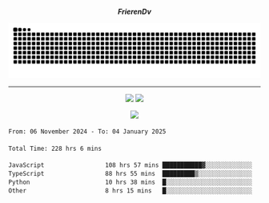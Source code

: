 ***<p align="center">FrierenDv</p>***

<div align="center">
  <picture>
      <source
    media="(prefers-color-scheme: dark)"
      srcset="https://raw.githubusercontent.com/platane/snk/output/github-contribution-grid-snake-dark.svg"
      />
    <source
      media="(prefers-color-scheme: light)"
      srcset="https://raw.githubusercontent.com/xct007/xct007/output/github-contribution-grid-snake.svg"
      />
    <img
      alt="Snake"
      src="https://raw.githubusercontent.com/xct007/xct007/output/github-contribution-grid-snake.svg"
      />
  </picture>

</div>

___
<p align="center">
  <img src="https://readme-stats-blush-eta.vercel.app/api/top-langs/?username=xct007&layout=compact" />
  <img src="https://readme-stats-blush-eta.vercel.app/api?username=xct007&show_icons=true&theme=transparent&hide_title=true&include_all_commits=true" />
</p>

<p align="center">
  <img src="https://github-profile-trophy.vercel.app/?username=xct007&theme=light&margin-w=15" />
</p>
<!--START_SECTION:waka-->

```txt
From: 06 November 2024 - To: 04 January 2025

Total Time: 228 hrs 6 mins

JavaScript                 108 hrs 57 mins ███████████▓░░░░░░░░░░░░░   46.10 %
TypeScript                 88 hrs 55 mins  █████████▒░░░░░░░░░░░░░░░   37.62 %
Python                     10 hrs 38 mins  █░░░░░░░░░░░░░░░░░░░░░░░░   04.50 %
Other                      8 hrs 15 mins   █░░░░░░░░░░░░░░░░░░░░░░░░   03.50 %
```

<!--END_SECTION:waka-->
